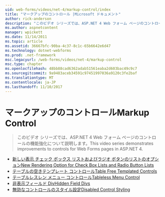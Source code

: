 ```yaml
---
uid: web-forms/videos/net-4/markup-control/index
title: "マークアップのコントロール |Microsoft ドキュメント"
author: rick-anderson
description: "このビデオ シリーズでは、ASP.NET 4 Web フォーム ページのコントロールの機能強化について説明します。"
ms.author: aspnetcontent
manager: wpickett
ms.date: 11/14/2011
ms.topic: article
ms.assetid: 36667bfc-90ba-4c37-8c1c-65b6642e6d47
ms.technology: dotnet-webforms
ms.prod: .net-framework
msc.legacyurl: /web-forms/videos/net-4/markup-control
msc.type: chapter
ms.openlocfilehash: 48bb88cad6362adab51561eaba2d603bac49c9c7
ms.sourcegitcommit: 9a9483aceb34591c97451997036a9120c3fe2baf
ms.translationtype: MT
ms.contentlocale: ja-JP
ms.lasthandoff: 11/10/2017
---
```

<a name="markup-control"></a><span data-ttu-id="9397a-103">マークアップのコントロール</span><span class="sxs-lookup"><span data-stu-id="9397a-103">Markup Control</span></span>
====================
> <span data-ttu-id="9397a-104">このビデオ シリーズでは、ASP.NET 4 Web フォーム ページのコントロールの機能強化について説明します。</span><span class="sxs-lookup"><span data-stu-id="9397a-104">This video series demonstrates improvements to controls for Web Forms pages in ASP.NET 4.</span></span>


- [<span data-ttu-id="9397a-105">新しい表示 チェック ボックス リストおよびラジオ ボタンのリストのオプション</span><span class="sxs-lookup"><span data-stu-id="9397a-105">New Rendering Option for Check Box Lists and Radio Button Lists</span></span>](aspnet-4-quick-hit-new-rendering-option-for-check-box-lists-and-radio-button-lists.md)
- [<span data-ttu-id="9397a-106">テーブルの空きテンプレート コントロール</span><span class="sxs-lookup"><span data-stu-id="9397a-106">Table Free Templated Controls</span></span>](aspnet-4-quick-hit-table-free-templated-controls.md)
- [<span data-ttu-id="9397a-107">テーブルレスレン メニュー コントロール</span><span class="sxs-lookup"><span data-stu-id="9397a-107">Tableless Menu Control</span></span>](aspnet-4-quick-hit-tableless-menu-control.md)
- [<span data-ttu-id="9397a-108">非表示フィールド Div</span><span class="sxs-lookup"><span data-stu-id="9397a-108">Hidden Field Divs</span></span>](aspnet-4-quick-hit-hidden-field-divs.md)
- [<span data-ttu-id="9397a-109">無効なコントロールのスタイル設定</span><span class="sxs-lookup"><span data-stu-id="9397a-109">Disabled Control Styling</span></span>](aspnet-4-quick-hit-disabled-control-styling.md)
